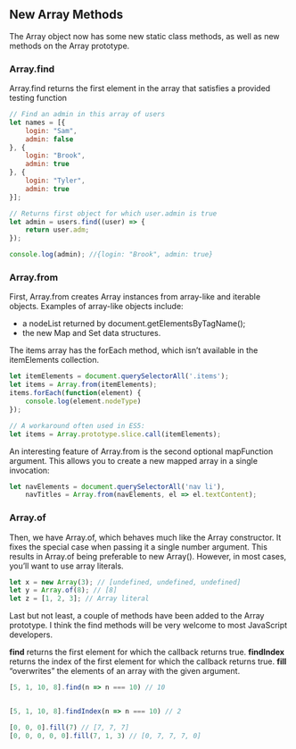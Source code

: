 ## New Array Methods
The Array object now has some new static class methods, as well as new methods on the Array prototype.

### Array.find
Array.find returns the first element in the array that satisfies a provided testing function
```js
// Find an admin in this array of users
let names = [{
	login: "Sam",
	admin: false
}, {
	login: "Brook",
	admin: true
}, {
	login: "Tyler",
	admin: true
}];

// Returns first object for which user.admin is true
let admin = users.find((user) => {
	return user.adm;
});

console.log(admin); //{login: "Brook", admin: true}
```

### Array.from
First, Array.from creates Array instances from array-like and iterable objects. 
Examples of array-like objects include:
- a nodeList returned by document.getElementsByTagName();
- the new Map and Set data structures.

The items array has the forEach method, which isn’t available in the itemElements collection.

```js
let itemElements = document.querySelectorAll('.items');
let items = Array.from(itemElements);
items.forEach(function(element) {
    console.log(element.nodeType)
});

// A workaround often used in ES5:
let items = Array.prototype.slice.call(itemElements);
```

An interesting feature of Array.from is the second optional mapFunction argument. This allows you to create a new mapped array in a single invocation:

```js
let navElements = document.querySelectorAll('nav li'),
	navTitles = Array.from(navElements, el => el.textContent);
```

### Array.of
Then, we have Array.of, which behaves much like the Array constructor. It fixes the special case when passing it a single number argument. This results in Array.of being preferable to new Array(). However, in most cases, you’ll want to use array literals.

```js
let x = new Array(3); // [undefined, undefined, undefined]
let y = Array.of(8); // [8]
let z = [1, 2, 3]; // Array literal
```

Last but not least, a couple of methods have been added to the Array prototype.
I think the find methods will be very welcome to most JavaScript developers.

**find** returns the first element for which the callback returns true.
**findIndex** returns the index of the first element for which the callback returns true.
**fill** “overwrites” the elements of an array with the given argument.

```js
[5, 1, 10, 8].find(n => n === 10) // 10


[5, 1, 10, 8].findIndex(n => n === 10) // 2

[0, 0, 0].fill(7) // [7, 7, 7]
[0, 0, 0, 0, 0].fill(7, 1, 3) // [0, 7, 7, 7, 0]
```
